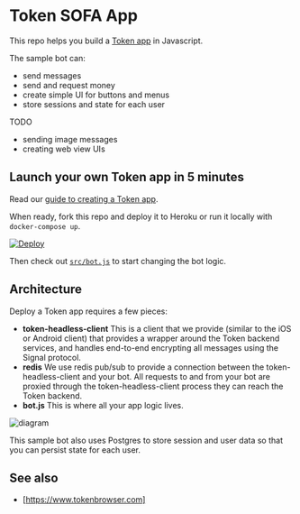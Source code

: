 # Token SOFA App

This repo helps you build a [Token app](https://www.tokenbrowser.com) in Javascript.

The sample bot can:

* send messages
* send and request money
* create simple UI for buttons and menus
* store sessions and state for each user

TODO

* sending image messages
* creating web view UIs

## Launch your own Token app in 5 minutes

Read our [guide to creating a Token app](http://developers.tokenbrowser.com/docs/creating-a-token-app).

When ready, fork this repo and deploy it to Heroku or run it locally with `docker-compose up`.

[![Deploy](https://www.herokucdn.com/deploy/button.svg)](https://heroku.com/deploy)

Then check out [`src/bot.js`](src/bot.js) to start changing the bot logic.

## Architecture

Deploy a Token app requires a few pieces:

* **token-headless-client**
  This is a client that we provide (similar to the iOS or Android client) that provides a wrapper around the Token backend services, and handles end-to-end encrypting all messages using the Signal protocol.
* **redis**
  We use redis pub/sub to provide a connection between the token-headless-client and your bot. All requests to and from your bot are proxied through the token-headless-client process they can reach the Token backend.
* **bot.js**
  This is where all your app logic lives.

![diagram](http://i.imgur.com/7aLwv0S.png)

This sample bot also uses Postgres to store session and user data so that you can persist state for each user.

## See also

* [https://www.tokenbrowser.com]
